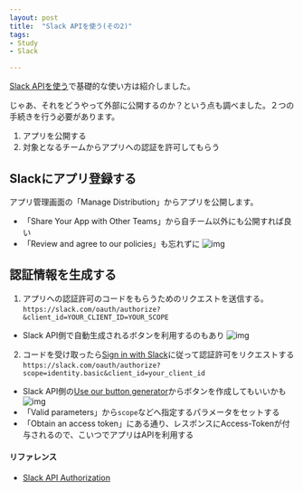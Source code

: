 ```yaml
---
layout: post
title:  "Slack APIを使う(その2)"
tags:
- Study
- Slack

---
```

[Slack APIを使う](https://watarusuzuki.github.io/2017/07/01/slack-api/)で基礎的な使い方は紹介しました。

じゃあ、それをどうやって外部に公開するのか？という点も調べました。２つの手続きを行う必要があります。
1. アプリを公開する
2. 対象となるチームからアプリへの認証を許可してもらう

## Slackにアプリ登録する
アプリ管理画面の「Manage Distribution」からアプリを公開します。  
* 「Share Your App with Other Teams」から自チーム以外にも公開すれば良い
* 「Review and agree to our policies」も忘れずに
![img](https://watarusuzuki.github.io/images/Manage-Distribution.png)

## 認証情報を生成する
1. アプリへの認証許可のコードをもらうためのリクエストを送信する。  `https://slack.com/oauth/authorize?&client_id=YOUR_CLIENT_ID=YOUR_SCOPE`
  * Slack API側で自動生成されるボタンを利用するのもあり
![img](https://watarusuzuki.github.io/images/Embeddable-Slack-Button.png)

2. コードを受け取ったら[Sign in with Slack][Sign_in_with_Slack]に従って認証許可をリクエストする  `https://slack.com/oauth/authorize?scope=identity.basic&client_id=your_client_id`
  * Slack API側の[Use our button generator](https://api.slack.com/docs/sign-in-with-slack#generator)からボタンを作成してもいいかも
  ![img](https://watarusuzuki.github.io/images/Set-up-your-Sign-in.png)
  * 「Valid parameters」から`scope`などへ指定するパラメータをセットする
  * 「Obtain an access token」にある通り、レスポンスにAccess-Tokenが付与されるので、こいつでアプリはAPIを利用する


#### リファレンス
* [Slack API Authorization][authorization]

[authorization]: https://api.slack.com/docs/sign-in-with-slack#authorization
[Sign_in_with_Slack]: https://api.slack.com/docs/sign-in-with-slack
[Slack_API_apps]: https://api.slack.com/slack-apps
